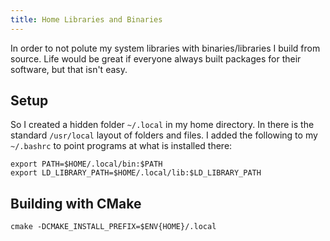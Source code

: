 ```yaml
---
title: Home Libraries and Binaries
---
```


In order to not polute my system libraries with binaries/libraries
I build from source. Life would be great if everyone always built packages
for their software, but that isn't easy.

## Setup

So I created a hidden folder `~/.local` in my home directory. In
there is the standard `/usr/local` layout of folders and files.
I added the following to my `~/.bashrc` to point programs at what
is installed there:

```
export PATH=$HOME/.local/bin:$PATH
export LD_LIBRARY_PATH=$HOME/.local/lib:$LD_LIBRARY_PATH
```
## Building with CMake

```
cmake -DCMAKE_INSTALL_PREFIX=$ENV{HOME}/.local
```

